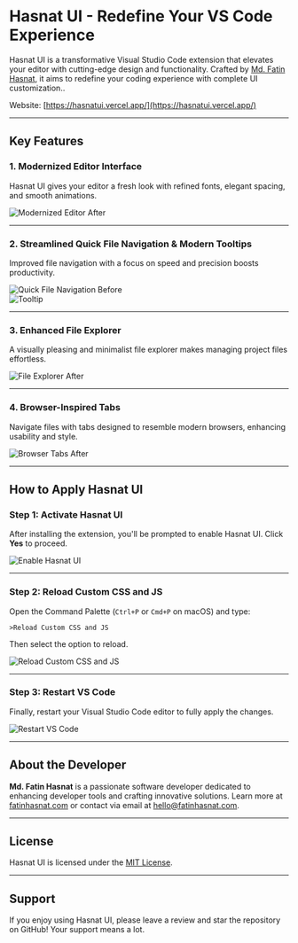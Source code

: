 # Hasnat UI - Redefine Your VS Code Experience  

Hasnat UI is a transformative Visual Studio Code extension that elevates your editor with cutting-edge design and functionality. Crafted by [Md. Fatin Hasnat](https://fatinhasnat.com/), it aims to redefine your coding experience with complete UI customization..  

Website: [https://hasnatui.vercel.app/](https://hasnatui.vercel.app/)  

---  

## Key Features  

### **1. Modernized Editor Interface**  
Hasnat UI gives your editor a fresh look with refined fonts, elegant spacing, and smooth animations.  

![Modernized Editor After](https://github.com/TheCaptainCodes/hasnat-ui/blob/main/images/modernized-editor-interface_after.png?raw=true)  

---  

### **2. Streamlined Quick File Navigation & Modern Tooltips**  
Improved file navigation with a focus on speed and precision boosts productivity.  

![Quick File Navigation Before](https://github.com/TheCaptainCodes/hasnat-ui/blob/main/images/feature-4.png?raw=true)  
![Tooltip](https://github.com/TheCaptainCodes/hasnat-ui/blob/main/images/feature-4%20(2).png?raw=true)   

---  

### **3. Enhanced File Explorer**  
A visually pleasing and minimalist file explorer makes managing project files effortless.  

![File Explorer After](https://github.com/TheCaptainCodes/hasnat-ui/blob/main/images/enhanced-file-explorer_after.png?raw=true)  

---  

### **4. Browser-Inspired Tabs**  
Navigate files with tabs designed to resemble modern browsers, enhancing usability and style.  

![Browser Tabs After](https://github.com/TheCaptainCodes/hasnat-ui/blob/main/images/browser-inspired-tabs_after.png?raw=true)  

---  

## How to Apply Hasnat UI  

### **Step 1: Activate Hasnat UI**  
After installing the extension, you'll be prompted to enable Hasnat UI. Click **Yes** to proceed.  

![Enable Hasnat UI](https://github.com/TheCaptainCodes/hasnat-ui/blob/main/images/Step-1.png?raw=true)  

---  

### **Step 2: Reload Custom CSS and JS**  
Open the Command Palette (`Ctrl+P` or `Cmd+P` on macOS) and type:  
```plaintext  
>Reload Custom CSS and JS  
```  
Then select the option to reload.  

![Reload Custom CSS and JS](https://github.com/TheCaptainCodes/hasnat-ui/blob/main/images/Step-2.png?raw=true)  

---  

### **Step 3: Restart VS Code**  
Finally, restart your Visual Studio Code editor to fully apply the changes.  

![Restart VS Code](https://github.com/TheCaptainCodes/hasnat-ui/blob/main/images/Step-3.png?raw=true)  

---  

## About the Developer  

**Md. Fatin Hasnat** is a passionate software developer dedicated to enhancing developer tools and crafting innovative solutions. Learn more at [fatinhasnat.com](https://fatinhasnat.com/) or contact via email at [hello@fatinhasnat.com](mailto:hello@fatinhasnat.com).  

---  

## License  

Hasnat UI is licensed under the [MIT License](LICENSE).  

---  

## Support  

If you enjoy using Hasnat UI, please leave a review and star the repository on GitHub! Your support means a lot.  